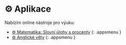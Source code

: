 [//]: # (##NAME## aplikace)
[//]: # (##MENUITEM## none)
[//]: # (##DESCRIPTION## online nástroje pro výuku)
[//]: # (##QUOTE## none)

# &#9881; Aplikace

Nabízím online nástroje pro výuku:

* [&#9881; Matematika: Slovní úlohy s procenty](/aplikace/matematika-slovni-ulohy-s-procenty.html)
{: .appsmenu }
* [&#9881; Anglické věty](/aplikace/anglicke-vety.html)
{: .appsmenu }
